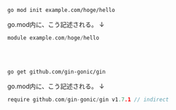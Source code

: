 ```bash
go mod init example.com/hoge/hello
```

go.mod内に、こう記述される。
↓
```go
module example.com/hoge/hello
```


<br><br>
```bash
go get github.com/gin-gonic/gin   
```


go.mod内に、こう記述される。
↓
```go
require github.com/gin-gonic/gin v1.7.1 // indirect
```
